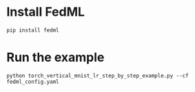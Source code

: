 # Install FedML
```
pip install fedml
```


# Run the example 
```
python torch_vertical_mnist_lr_step_by_step_example.py --cf fedml_config.yaml
```
